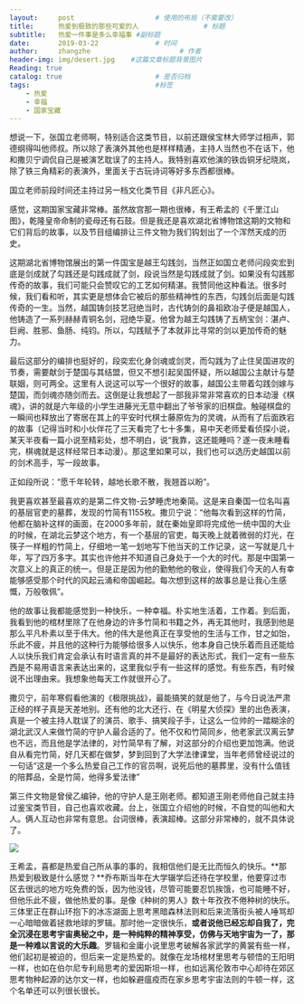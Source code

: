 ```yaml
---
layout:     post                    # 使用的布局（不需要改）
title:      热爱到极致的那些可爱的人                # 标题 
subtitle:   热爱一件事是多么幸福事 #副标题
date:       2019-03-22              # 时间
author:     zhangzhe                      # 作者
header-img: img/desert.jpg    #这篇文章标题背景图片
Reading: true
catalog: true                       # 是否归档
tags:                               #标签
    - 热爱
    - 幸福
    - 国家宝藏
---
```



想说一下，张国立老师啊，特别适合这类节目，以前还跟侯宝林大师学过相声，郭德纲得叫他师叔。所以除了表演外其他也是样样精通，主持人当然也不在话下，他和撒贝宁调侃自己是被演艺耽误了的主持人。我特别喜欢他演的铁齿铜牙纪晓岚，除了铁三角精彩的表演外，里面关于古玩诗词等好多东西都很棒。

国立老师前段时间还主持过另一档文化类节目《非凡匠心》。

感觉，这期国家宝藏非常棒。虽然故宫那一期也很棒，有王希孟的《千里江山图》，乾隆皇帝命制的瓷母还有石鼓。但是我还是喜欢湖北省博物馆这期的文物和它们背后的故事，以及节目组编排让三件文物为我们钩划出了一个浑然天成的历史。

这期湖北省博物馆展出的第一件国宝是越王勾践剑，当然正如国立老师问段奕宏到底是剑成就了勾践还是勾践成就了剑，段说当然是勾践成就了剑。如果没有勾践那传奇的故事，我们可能只会赞叹它的工艺如何精湛。我赞同他这种看法。很多时候，我们看和听，其实更是想体会它被后的那些精神性的东西，勾践剑后面是勾践传奇的一生。当然，越国铸剑技艺冠绝当时，古代铸剑的鼻祖欧冶子便是越国人，他铸造了一系列赫赫青铜名剑，冠绝华夏。他曾为越王勾践铸了五柄宝剑：湛卢、巨阙、胜邪、鱼肠、纯钧。所以，勾践赋予了本就非比寻常的剑以更加传奇的魅力。

最后这部分的编排也挺好的，段奕宏化身剑魂或剑灵，而勾践为了止住吴国进攻的节奏，需要献剑于楚国与其结盟，但又不想引起吴国怀疑，所以越国公主献计与楚联姻，则可两全。这里有人说这可以写一个很好的故事，越国公主带着勾践剑嫁与楚国，而剑魂亦随剑而去。这倒是让我想起了一部我非常非常喜欢的日本动漫《棋魂》，讲的就是六年级的小学生进藤光无意中翻出了爷爷家的旧棋盘。触碰棋盘的一瞬间也释放出了寄居在其上的平安时代棋士藤原佐为的灵魂，从而有了后面跌宕的故事（记得当时和小伙伴花了三天看完了七十多集，易中天老师爱看侦探小说，某天半夜看一篇小说至精彩处，想不明白，说“我靠，这还能睡吗？遂一夜未睡看完，棋魂就是这样经常日本动漫）。那这里如果可以，我们也可以选历史越国以前的剑术高手，写一段故事。

正如段所说：“愿千年轮转，越地长歌不散，我翘首以盼”。

我更喜欢甚至最喜欢的是第二件文物-云梦睡虎地秦简。这是来自秦国一位名叫喜的基层官吏的墓葬，发现的竹简有1155枚。撒贝宁说：“他每次看到这样的竹简，他都在脑补这样的画面，在2000多年前，就在秦始皇即将完成他一统中国的大业的时候，在湖北云梦这个地方，有一个基层的官吏，每天晚上就着微弱的灯光，在筷子一样粗的竹简上，仔细地一笔一划地写下他当天的工作记录，这一写就是几十年，写了四万多字。其实也许他并不知道自己身处于一个大的时代。那是中国第一次意义上的真正的统一。但是正是因为他的勤勉他的敬业，使得我们今天的人有幸能够感受那个时代的风起云涌和帝国崛起。每次想到这样的故事总是让我心生感慨，万般敬佩”。

他的故事让我都能感觉到一种快乐，一种幸福。朴实地生活着，工作着。到后面，我看到他的棺材里除了在他身边的许多竹简和书籍之外，再无其他时，我感到他是那么平凡朴素以至于伟大。他的伟大是他真正在享受他的生活与工作，甘之如饴，乐此不疲，并且他的这种行为能够给很多人以快乐，他本身自己快乐着而且还能给人以快乐我们肯定会承认有时语言真的并不是最好的表达形式，我们一定有一些东西是不易用语言来表达出来的，这里我似乎有一些这样的感觉。有些东西，有时候说不出理由来。我想象他每天工作就很开心了。

撒贝宁，前年寒假看他演的《极限挑战》，最能搞笑的就是他了，与今日说法严肃正经的样子真是天差地别。还有他的北大还行、在《明星大侦探》里的出色表演，真是一个被主持人耽误了的演员、歌手、搞笑段子手，让这么一位帅的一踏糊涂的湖北武汉人来做竹简的守护人最合适的了。他不仅和竹简同乡，他老家武汉离云梦也不远，而且他是学法律的，对竹简早有了解，对这部分的介绍也更加饱满。他说自从看完竹简，好几天都在做梦，梦到回到了大学法律课堂，当年老师曾经说过的一句话“这是一个多么热爱自己工作的官员啊，说死后他的墓葬里，没有什么值钱的陪葬品，全是竹简，他得多爱法律”

第三件文物是曾侯乙编钟，他的守护人是王刚老师。都知道王刚老师他自己就主持过鉴宝类节目，自己也喜欢收藏。台上，张国立介绍他的时候，不自觉的叫他和大人。俩人互动也非常有意思。台词很棒，表演超棒。这部分非常棒的，就不具体说了。

![](https://ws1.sinaimg.cn/large/007aIiGTly1g2cltw2m02j31en0p978r.jpg)

王希孟，喜都是热爱自己所从事的事的，我相信他们是无比而恒久的快乐。**那热爱到极致是什么感觉？**乔布斯当年在大学辍学后还待在学校里，他要穿过市区去很远的地方吃免费的饭，因为他没钱，尽管可能要忍饥挨饿，也可能睡不好，但他乐此不疲，做他热爱的事。是像《种树的男人》数十年孜孜不倦种树的快乐。三体里正在群山环抱下的冰冻湖面上思考黑暗森林法则和后来流落街头被人唾骂却一心暗暗做着拯救地球的罗辑。那时他一定很快乐，**或者说他已经忘却自我了，完全沉浸在思考宇宙奥秘之中，是一种纯粹的精神享受，仿佛与天地宇宙为一了，那是一种难以言说的大乐趣**。罗辑和金庸小说里思考破解各家武学的黄裳有些一样，他们起初是被迫的，但后来一定是热爱的。就像在龙场棺材里思考与顿悟的王阳明一样，也如在伯尔尼专利局思考的爱因斯坦一样，也如远离伦敦市中心却待在郊区思考物种起源的达尔文一样，也如躲避瘟疫而在家乡思考宇宙法则的牛顿一样，这个名单还可以列很长很长。